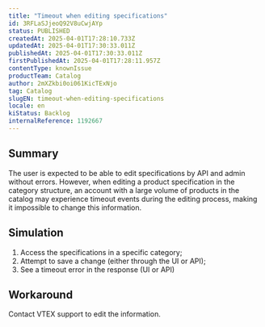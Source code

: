 ```yaml
---
title: "Timeout when editing specifications"
id: 3RFLaSJjeoQ92V8uCwjAYp
status: PUBLISHED
createdAt: 2025-04-01T17:28:10.733Z
updatedAt: 2025-04-01T17:30:33.011Z
publishedAt: 2025-04-01T17:30:33.011Z
firstPublishedAt: 2025-04-01T17:28:11.957Z
contentType: knownIssue
productTeam: Catalog
author: 2mXZkbi0oi061KicTExNjo
tag: Catalog
slugEN: timeout-when-editing-specifications
locale: en
kiStatus: Backlog
internalReference: 1192667
---
```


## Summary


The user is expected to be able to edit specifications by API and admin without errors. However, when editing a product specification in the category structure, an account with a large volume of products in the catalog may experience timeout events during the editing process, making it impossible to change this information.


##

## Simulation



1. Access the specifications in a specific category;
2. Attempt to save a change (either through the UI or API);
3. See a timeout error in the response (UI or API)


##

## Workaround


Contact VTEX support to edit the information.





